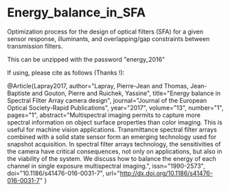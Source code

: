 # Energy_balance_in_SFA
Optimization process for the design of optical filters (SFA) for a given sensor response, illuminants, and overlapping/gap constraints between transmission filters.

This can be unzipped with the password "energy_2016"

If using, please cite as follows (Thanks !):

@Article{Lapray2017,
author="Lapray, Pierre-Jean
and Thomas, Jean-Baptiste
and Gouton, Pierre
and Ruichek, Yassine",
title="Energy balance in Spectral Filter Array camera design",
journal="Journal of the European Optical Society-Rapid Publications",
year="2017",
volume="13",
number="1",
pages="1",
abstract="Multispectral imaging permits to capture more spectral information on object surface properties than color imaging. This is useful for machine vision applications. Transmittance spectral filter arrays combined with a solid state sensor form an emerging technology used for snapshot acquisition. In spectral filter arrays technology, the sensitivities of the camera have critical consequences, not only on applications, but also in the viability of the system. We discuss how to balance the energy of each channel in single exposure multispectral imaging.",
issn="1990-2573",
doi="10.1186/s41476-016-0031-7",
url="http://dx.doi.org/10.1186/s41476-016-0031-7"
}

